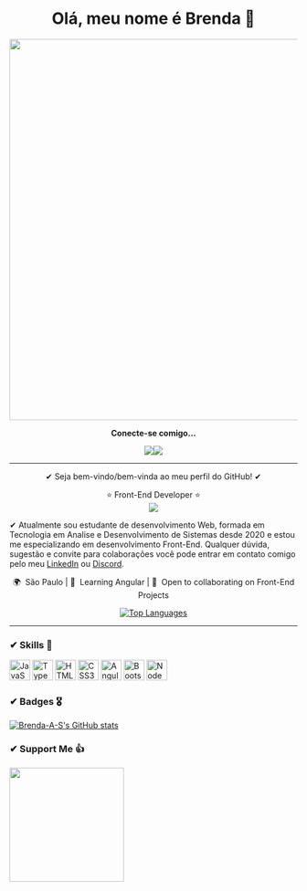 # <h1 align="center"> Olá, meu nome é Brenda 🤍 </h1> 

<div align="center"><img src="https://64.media.tumblr.com/ed8745b30c1a1d7eb1935017c94d8dbf/tumblr_n9i8foLj941qc2xm1o1_500.gifv" width="668"/></div>


<p align= "center"> <b>Conecte-se comigo...</b> </p>

<div align="center"><a href="https://discord.com/users/Bre#5731" target="_blank" rel="noreferrer"><img src="https://user-images.githubusercontent.com/69852246/231045204-110de10d-e6c8-430c-bcd2-dfabfd9a9d8b.png"/></a><a href="https://www.linkedin.com/in/brenda-antunes-silva/" target="_blank" rel="noreferrer"><img src="https://user-images.githubusercontent.com/69852246/231045211-65e3421e-906e-42b4-a15f-a2f4d60b1ffd.png"/></a></div>

-----------------------------------------------------

<p align= "center">✔ Seja bem-vindo/bem-vinda ao meu perfil do GitHub! ✔</p>
 <div align="center">⭐ Front-End Developer ⭐</div>
<div align="center"><img src="https://user-images.githubusercontent.com/69852246/231012749-25c9df4e-bf21-4077-bcf6-d4bd5557190a.png" /> </div>

✔ Atualmente sou estudante de desenvolvimento Web, formada em Tecnologia em Analise e Desenvolvimento de Sistemas desde 2020 e estou me especializando em desenvolvimento Front-End. Qualquer dúvida, sugestão e convite para colaborações você pode entrar em contato comigo pelo meu [LinkedIn](https://www.linkedin.com/in/brenda-antunes-silva/) ou [Discord](https://discord.com/users/Bre#5731).

<p align= "center"> 🌍  São Paulo | 🧠  Learning Angular | 🤝  Open to collaborating on Front-End Projects </p>

<p align="center"><a href="https://github.com/Brenda-A-S"><img src="https://github-readme-stats.vercel.app/api/top-langs/?username=Brenda-A-S&langs_count=10&title_color=ffffff&text_color=ffffff&icon_color=ffffff&bg_color=0D1117&hide_border=true&locale=en&custom_title=Top%20%Languages" alt="Top Languages"  /></a></p>

--------------------------------

### ✔ Skills :art:

<p align="left">
<a href="https://developer.mozilla.org/en-US/docs/Web/JavaScript" target="_blank" rel="noreferrer"><img src="https://raw.githubusercontent.com/danielcranney/readme-generator/main/public/icons/skills/javascript-colored.svg" width="36" height="36" alt="JavaScript" /></a>
<a href="https://www.typescriptlang.org/" target="_blank" rel="noreferrer"><img src="https://raw.githubusercontent.com/danielcranney/readme-generator/main/public/icons/skills/typescript-colored.svg" width="36" height="36" alt="TypeScript" /></a>
<a href="https://developer.mozilla.org/en-US/docs/Glossary/HTML5" target="_blank" rel="noreferrer"><img src="https://raw.githubusercontent.com/danielcranney/readme-generator/main/public/icons/skills/html5-colored.svg" width="36" height="36" alt="HTML5" /></a>
<a href="https://www.w3.org/TR/CSS/#css" target="_blank" rel="noreferrer"><img src="https://raw.githubusercontent.com/danielcranney/readme-generator/main/public/icons/skills/css3-colored.svg" width="36" height="36" alt="CSS3" /></a>
<a href="https://angular.io/" target="_blank" rel="noreferrer"><img src="https://raw.githubusercontent.com/danielcranney/readme-generator/main/public/icons/skills/angularjs-colored.svg" width="36" height="36" alt="Angular" /></a>
<a href="https://getbootstrap.com/" target="_blank" rel="noreferrer"><img src="https://raw.githubusercontent.com/danielcranney/readme-generator/main/public/icons/skills/bootstrap-colored.svg" width="36" height="36" alt="Bootstrap" /></a>
<a href="https://nodejs.org/en/" target="_blank" rel="noreferrer"><img src="https://raw.githubusercontent.com/danielcranney/readme-generator/main/public/icons/skills/nodejs-colored.svg" width="36" height="36" alt="NodeJS" /></a>
</p>

### ✔ Badges 🎖

 <a href="http://www.github.com/Brenda-A-S"><img src="https://github-readme-stats.vercel.app/api?username=Brenda-A-S&hide_title=true&show_icons=true&hide=prs,issues,&title_color=ffffff&text_color=ffffff&icon_color=ffffff&bg_color=0D1117&hide_border=true&show_icons=true" alt="Brenda-A-S's GitHub stats"/></a>
 
### ✔ Support Me :thumbsup:

<a href="https://www.buymeacoffee.com/brendaAnS"><img src="https://cdn.buymeacoffee.com/buttons/v2/default-yellow.png" width="200" /></a>
